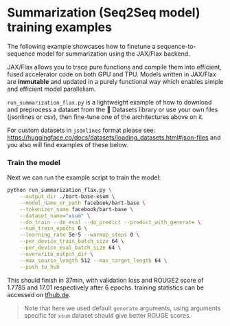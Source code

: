 # Summarization (Seq2Seq model) training examples

The following example showcases how to finetune a sequence-to-sequence model for summarization
using the JAX/Flax backend.

JAX/Flax allows you to trace pure functions and compile them into efficient, fused accelerator code on both GPU and TPU.
Models written in JAX/Flax are **immutable** and updated in a purely functional
way which enables simple and efficient model parallelism.

`run_summarization_flax.py` is a lightweight example of how to download and preprocess a dataset from the 🤗 Datasets library or use your own files (jsonlines or csv), then fine-tune one of the architectures above on it.

For custom datasets in `jsonlines` format please see: https://huggingface.co/docs/datasets/loading_datasets.html#json-files and you also will find examples of these below.

### Train the model
Next we can run the example script to train the model:

```bash
python run_summarization_flax.py \
	--output_dir ./bart-base-xsum \
	--model_name_or_path facebook/bart-base \
	--tokenizer_name facebook/bart-base \
	--dataset_name="xsum" \
	--do_train --do_eval --do_predict --predict_with_generate \
	--num_train_epochs 6 \
	--learning_rate 5e-5 --warmup_steps 0 \
	--per_device_train_batch_size 64 \
	--per_device_eval_batch_size 64 \
	--overwrite_output_dir \
	--max_source_length 512 --max_target_length 64 \
	--push_to_hub
```

This should finish in 37min, with validation loss and ROUGE2 score of 1.7785 and 17.01 respectively after 6 epochs. training statistics can be accessed on [tfhub.de](https://tensorboard.dev/experiment/OcPfOIgXRMSJqYB4RdK2tA/#scalars).

> Note that here we used default `generate` arguments, using arguments specific for `xsum` dataset should give better ROUGE scores.  
